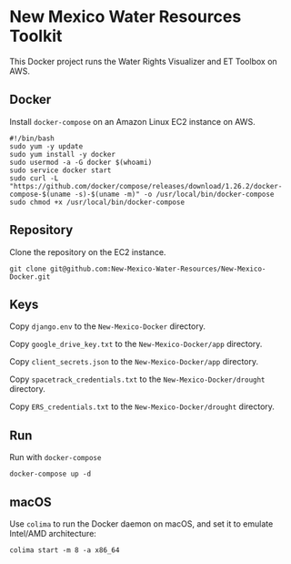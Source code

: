 # New Mexico Water Resources Toolkit

This Docker project runs the Water Rights Visualizer and ET Toolbox on AWS.

## Docker

Install `docker-compose` on an Amazon Linux EC2 instance on AWS.

```
#!/bin/bash
sudo yum -y update
sudo yum install -y docker
sudo usermod -a -G docker $(whoami)
sudo service docker start
sudo curl -L "https://github.com/docker/compose/releases/download/1.26.2/docker-compose-$(uname -s)-$(uname -m)" -o /usr/local/bin/docker-compose
sudo chmod +x /usr/local/bin/docker-compose
```

## Repository

Clone the repository on the EC2 instance.
```
git clone git@github.com:New-Mexico-Water-Resources/New-Mexico-Docker.git
```

## Keys

Copy `django.env` to the `New-Mexico-Docker` directory.

Copy `google_drive_key.txt` to the `New-Mexico-Docker/app` directory.

Copy `client_secrets.json` to the `New-Mexico-Docker/app` directory.

Copy `spacetrack_credentials.txt` to the `New-Mexico-Docker/drought` directory.

Copy `ERS_credentials.txt` to the `New-Mexico-Docker/drought` directory.

## Run

Run with `docker-compose`
```
docker-compose up -d
```

## macOS

Use `colima` to run the Docker daemon on macOS, and set it to emulate Intel/AMD architecture:
```
colima start -m 8 -a x86_64
```